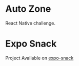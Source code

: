 # Auto Zone
React Native challenge.

# Expo Snack
Project Available on [expo-snack](https://snack.expo.dev/@recalderon/github.com-recalderon93-auto-zone-app@expo-snack)
